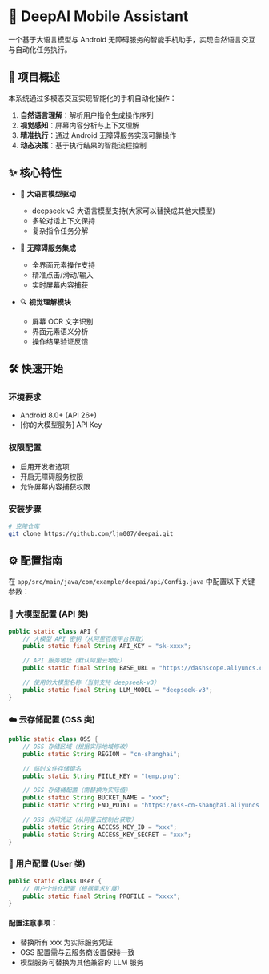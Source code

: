 # 🤖 DeepAI Mobile Assistant

一个基于大语言模型与 Android 无障碍服务的智能手机助手，实现自然语言交互与自动化任务执行。

## 📌 项目概述

本系统通过多模态交互实现智能化的手机自动化操作：

1. **自然语言理解**：解析用户指令生成操作序列
2. **视觉感知**：屏幕内容分析与上下文理解
3. **精准执行**：通过 Android 无障碍服务实现可靠操作
4. **动态决策**：基于执行结果的智能流程控制

## ✨ 核心特性

- 🧠 **大语言模型驱动**

  - deepseek v3 大语言模型支持(大家可以替换成其他大模型)
  - 多轮对话上下文保持
  - 复杂指令任务分解

- 📱 **无障碍服务集成**

  - 全界面元素操作支持
  - 精准点击/滑动/输入
  - 实时屏幕内容捕获

- 🔍 **视觉理解模块**

  - 屏幕 OCR 文字识别
  - 界面元素语义分析
  - 操作结果验证反馈

## 🛠️ 快速开始

### 环境要求

- Android 8.0+ (API 26+)
- [你的大模型服务] API Key

### 权限配置

- 启用开发者选项
- 开启无障碍服务权限
- 允许屏幕内容捕获权限

### 安装步骤

```bash
# 克隆仓库
git clone https://github.com/ljm007/deepai.git

```

## ⚙️ 配置指南

在 `app/src/main/java/com/example/deepai/api/Config.java` 中配置以下关键参数：

### 🤖 大模型配置 (API 类)

```java
public static class API {
    // 大模型 API 密钥（从阿里百练平台获取）
    public static final String API_KEY = "sk-xxxx";

    // API 服务地址（默认阿里云地址）
    public static final String BASE_URL = "https://dashscope.aliyuncs.com/compatible-mode/v1/";

    // 使用的大模型名称（当前支持 deepseek-v3）
    public static final String LLM_MODEL = "deepseek-v3";
}
```

### ☁️ 云存储配置 (OSS 类)

```java
public static class OSS {
    // OSS 存储区域（根据实际地域修改）
    public static String REGION = "cn-shanghai";

    // 临时文件存储键名
    public static String FIILE_KEY = "temp.png";

    // OSS 存储桶配置（需替换为实际值）
    public static String BUCKET_NAME = "xxx";
    public static String END_POINT = "https://oss-cn-shanghai.aliyuncs.com";

    // OSS 访问凭证（从阿里云控制台获取）
    public static String ACCESS_KEY_ID = "xxx";
    public static String ACCESS_KEY_SECRET = "xxx";
}
```

### 👤 用户配置 (User 类)

```java
public static class User {
    // 用户个性化配置（根据需求扩展）
    public static final String PROFILE = "xxxx";
}
```

#### 配置注意事项：

- 替换所有 xxx 为实际服务凭证
- OSS 配置需与云服务商设置保持一致
- 模型服务可替换为其他兼容的 LLM 服务
